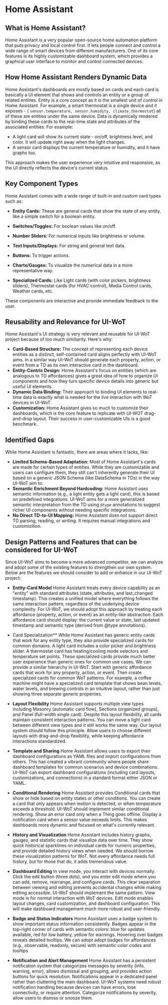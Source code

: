 # Home Assistant

## What is Home Assistant?

Home Assistant is a very popular open-source home automation platform that puts privacy and local control first. It lets people connect and control a wide range of smart devices from different manufacturers. One of its core features is its highly customizable dashboard system, which provides a graphical user interface to monitor and control connected devices.

## How Home Assistant Renders Dynamic Data

Home Assistant's dashboards are mostly based on cards and each card is basically a UI element that shows and controls an entity or a group of related entities. Entity is a core concept as it is the smallest unit of control in Home Assistant. For example, a smart thermostat is a single device and it exposes - ( `sensor.temperature, sensor.humidity, climate.thermostat`) all of these are entities under the same device. Data is dynamically rendered by binding these cards to the real-time state and attributes of the associated entities. For example:

- A light card will show its current state - on/off, brightness level, and color. It will update right away when the light changes.
- A sensor card displays the current temperature or humidity, and it have graphs too.

This approach makes the user experience very intuitive and responsive, as the UI directly reflects the device's current status.

## Key Component Types

Home Assistant comes with a wide range of built-in and custom card types such as:

- **Entity Cards:** These are general cards that show the state of any entity, like a simple switch for a boolean entity.

- **Switches/Toggles:** For boolean values like on/off.

- **Number Sliders:** For numerical inputs like brightness or volume.

- **Text Inputs/Displays:** For string and general text data.

- **Buttons:** To trigger actions.

- **Charts/Gauges:** To visualize the numerical data in a more representative way.

- **Specialized Cards:** Like Light cards (with color pickers, brightness sliders), Thermostat cards (for HVAC control), Media Control cards, Weather cards, etc.

These components are interactive and provide immediate feedback to the user.

## Reusability and Relevance for UI-WoT

Home Assistant's UI strategy is very relevant and reusable for UI-WoT project because of too much similiarity. Here's why:

- **Card-Based Structure:** The concept of representing each device entities as a distinct, self-contained card aligns perfectly with UI-WoT aims. In a similar way UI-WoT should generate each property, action, or event from a TD as its own interactive card in the dashboard.
- **Entity-Centric Design:** Home Assistant's focus on entities (which are analogous to TD affordances) gives a great idea of how to organize UI components and how they turn specific device details into generic but useful UI elements.
- **Dynamic Data Binding:** Their approach to binding UI elements to real-time data is exactly what is needed for the live interaction with WoT devices in UI-WoT.
- **Customization:** Home Assistant gives so much to customize their dashboards, which is the core feature to replicate with UI-WOT drag-and-drop layout. Their success in user-customizable UIs is a good benchmark.

## Identified Gaps

While Home Assistant is fantastic, there are areas where it lacks, like:

- **Limited Schema-Based Adaptation:** Most of Home Assistant's cards are made for certain types of entities. While they are customizable and users can configure them, they still can't inherently generate their UI based on a generic JSON Schema (like DataSchema in TDs) in the way UI-WoT aim to.
- **Semantic Enrichment Beyond Hardcoding:** Home Assistant uses semantic information (e.g., a light entity gets a light card), this is based on predefined integrations. UI-WoT aims for a more generalized semantic interpretation from the TD using `@type` annotations to suggest richer UI components without needing specific integrations.
- **No Direct TD-to-UI Mapping:** Home Assistant does not support direct TD parsing, reading, or writing. It requires manual integrations and customizition.

## Design Patterns and Features that can be considered for UI-WoT

Since UI-WoT aims to become a more advanced competitor, we can analyze and adopt some of the existing features to strengthen our own system. Below are the features we should consider to add or enhance in our UI-WoT project:

- **Entity-Card Model**
  Home Assistant treats every device capability as an "entity" with standard attributes (state, attributes, and last_changed timestamp). This creates a unified model where everything follows the same interaction pattern, regardless of the underlying device complexity.
  For UI-WoT, we should adopt this approach by treating each affordance (property, action, or event) as an entity-like abstraction. Each affordance card should display: the current value or state, last updated timestamp and semantic type (derived from @type annotations).
- Card Specialization\*\*
  While Home Assistant has generic entity cards that work for any entity type, they also provide specialized cards for common domains. A light card includes a color picker and brightness slider. A thermostat card has heating/cooling mode selectors and temperature set points. These specialized cards provide much better user experience than generic ones for common use cases.
  We can provide a similar hierarchy in UI-WoT. Start with generic affordance cards that work for any property, action, or event. Then create specialized cards for common WoT patterns. For example, a coffee machine might have a specialized card template that shows bean levels, water levels, and brewing controls in an intuitive layout, rather than just showing three separate generic properties.

- **Layout Flexibility**
  Home Assistant supports multiple view types including Masonry (automatic card flow), Sections (organized groups), and Panel (full-width single card). Despite this layout flexibility, all cards maintain consistent interaction patterns. You can move a light card between different view types and it still works the same way.
  Our layout system should follow this principle. Allow users to choose different layouts with drag-and-drop flexibility, while keeping affordance interactions standardized.

- **Template and Sharing**
  Home Assistant allows users to export their dashboard configurations as YAML files and import configurations from others. This has created a vibrant community where people share dashboard templates for common scenarios and device combinations.
  UI-WoT can export dashboard configurations (including card layouts, customizations, and connections) in a standard format either JSON or YAML.

- **Conditional Rendering**
  Home Assistant provides Conditional cards that show or hide based on entity states or other conditions. You can create a card that only appears when motion is detected, or when temperature exceeds a threshold.
  UI-WoT should implement similar conditional rendering. Show an error card only when a Thing goes offline. Display a notification card when a sensor value exceeds limits. This makes dashboards more dynamic and focused on what's currently relevant.

- **History and Visualization**
  Home Assistant includes history graphs, gauges, and statistic cards that visualize data over time. They show quick historical sparklines on individual cards for numeric properties, and provide detailed history views when needed.
  We should borrow these visualization patterns for WoT. Not every affordance needs full history, but for those that do, it adds tremendous value.

- **Dashboard Editing**
  In view mode, you interact with devices normally. Click the edit button (three dots), and you enter edit mode where you can add, remove, rearrange, and configure cards. This clear separation between viewing and editing prevents accidental changes while making editing accessible.
  UI-WoT should implement the same pattern. View mode is for normal interaction with WoT devices. Edit mode enables layout changes, card customization, and dashboard configuration. This will make dashboard management much more robust and user-friendly.

- **Badge and Status Indicators**
  Home Assistant uses a badge system to show important status information consistently. Badges appear in the top-right corner of cards with semantic colors: blue for updates available, red for low battery, yellow for warnings. Hovering over badges reveals detailed tooltips.
  We can adopt adopt badges for affordances (e.g., observable, readonly, secure) with semantic color codes and tooltips

- **Notification and Alert Management**
  Home Assistant has a persistent notification system that categorizes messages by severity (info, warning, error), allows dismissal and grouping, and provides action buttons for quick resolution. Notifications appear in a dedicated panel rather than cluttering the main dashboard.
  UI-WoT systems need robust notification handling because devices can have errors, lose connectivity, or require attention. Categorize notifications by severity, allow users to dismiss or snooze them.
